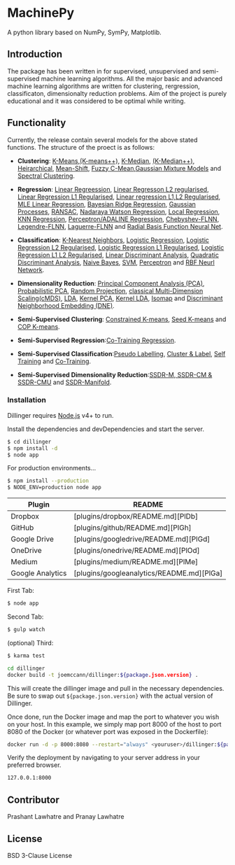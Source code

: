 # MachinePy
A python library based on NumPy, SymPy, Matplotlib.

## Introduction
The package has been written in for supervised, unsupervised and semi-supervised machine learning algorithms. All the major basic and advanced machine learning algorithms are written for clustering, rergression, classificaton, dimensionalty reduction problems. Aim of the project is purely educational and it was considered to be optimal while writing.

## Functionality
Currently, the release contain several models for the above stated functions. The structure of the proect is as follows:
* **Clustering**: [K-Means],[(K-means++)], [K-Median], [(K-Median++)], [Heirarchical], [Mean-Shift], [Fuzzy C-Mean],[Gaussian Mixture Models] and [Spectral Clustering]. 
* **Regression**: [Linear Regreession], [Linear Regresson L2 regularised], [Linear Regression L1 Regularised], [Linear regression L1,L2 Regularised], [MLE Linear Regression], [Bayesian Ridge Regression], [Gaussian Processes], [RANSAC], [Nadaraya Watson Regression], [Local Regression], [KNN Regression], [Perceptron/ADALINE Regression], [Chebyshev-FLNN], [Legendre-FLNN], [Laguerre-FLNN] and [Radial Basis Function Neural Net]. 
* **Classification**: [K-Nearest Neighbors], [Logistic Regression], [Logistic Regression L2 Regularised], [Logistic Regression L1 Regularised], [Logistic Regression L1 L2 Regularised], [Linear Discriminant Analysis], [Quadratic Discriminant Analysis], [Naive Bayes], [SVM], [Perceptron] and [RBF Neurl Network].

* **Dimensionality Reduction**: [Principal Component Analysis (PCA)], [Probabilistic PCA], [Random Projection], [classical Multi-Dimension Scaling(cMDS)], [LDA], [Kernel PCA], [Kernel LDA], [Isomap] and [Discriminant Neighborhood Embedding (DNE)].


* **Semi-Supervised Clustering**: [Constrained K-means], [Seed K-means] and [COP K-means].
* **Semi-Supervised Regression**:[Co-Training Regression].
* **Semi-Supervised Classification**:[Pseudo Labelling], [Cluster & Label], [Self Training] and [Co-Training].
* **Semi-Supervised Dimensionality Reduction**:[SSDR-M, SSDR-CM & SSDR-CMU] and [SSDR-Manifold].

### Installation

Dillinger requires [Node.js](https://nodejs.org/) v4+ to run.

Install the dependencies and devDependencies and start the server.

```sh
$ cd dillinger
$ npm install -d
$ node app
```

For production environments...

```sh
$ npm install --production
$ NODE_ENV=production node app
```

| Plugin | README |
| ------ | ------ |
| Dropbox | [plugins/dropbox/README.md][PlDb] |
| GitHub | [plugins/github/README.md][PlGh] |
| Google Drive | [plugins/googledrive/README.md][PlGd] |
| OneDrive | [plugins/onedrive/README.md][PlOd] |
| Medium | [plugins/medium/README.md][PlMe] |
| Google Analytics | [plugins/googleanalytics/README.md][PlGa] |

First Tab:
```sh
$ node app
```

Second Tab:
```sh
$ gulp watch
```

(optional) Third:
```sh
$ karma test
```
```sh
cd dillinger
docker build -t joemccann/dillinger:${package.json.version} .
```
This will create the dillinger image and pull in the necessary dependencies. Be sure to swap out `${package.json.version}` with the actual version of Dillinger.

Once done, run the Docker image and map the port to whatever you wish on your host. In this example, we simply map port 8000 of the host to port 8080 of the Docker (or whatever port was exposed in the Dockerfile):

```sh
docker run -d -p 8000:8080 --restart="always" <youruser>/dillinger:${package.json.version}
```

Verify the deployment by navigating to your server address in your preferred browser.

```sh
127.0.0.1:8000
```
## Contributor
Prashant Lawhatre and Pranay Lawhatre

License
----

BSD 3-Clause License

[Linear Regreession]:<https://github.com/pvlawhatre/MachinePy/tree/master/Regression/Linear%20Regression%20L1>  
[Linear Regresson L2 regularised]: <https://github.com/pvlawhatre/MachinePy/tree/master/Regression/LInear%20Regression%20L2>  
[Linear Regression L1 Regularised]:<https://github.com/pvlawhatre/MachinePy/tree/master/Regression/Linear%20Regression%20L1>  
[Linear regression L1,L2 Regularised]:<https://github.com/pvlawhatre/MachinePy/tree/master/Regression/Linear%20Regression%20L1L2>  
[MLE Linear Regression]:<https://github.com/pvlawhatre/MachinePy/tree/master/Regression/MLE%20Linear%20Regression>  
[Bayesian Ridge Regression]:<https://github.com/pvlawhatre/MachinePy/tree/master/Regression/Bayesian%20Ridge%20Regression>  
[Gaussian Processes]:<https://github.com/pvlawhatre/MachinePy/tree/master/Regression/Gaussian%20Processes>  
[RANSAC]:<https://github.com/pvlawhatre/MachinePy/tree/master/Regression/RANSAC>  
[Nadaraya Watson Regression]:<https://github.com/pvlawhatre/MachinePy/tree/master/Regression/Nadaraya-Watson%20Regression>  
[Local Regression]:<https://github.com/pvlawhatre/MachinePy/tree/master/Regression/Local%20Regression>  
[KNN Regression]:<https://github.com/pvlawhatre/MachinePy/tree/master/Regression/KNN%20Regression>  
[Perceptron/ADALINE Regression]:<https://github.com/pvlawhatre/MachinePy/tree/master/Regression/Perceptron_ADALINE%20Regression>   
[Radial Basis Function Neural Net]:<https://github.com/pvlawhatre/MachinePy/tree/master/Regression/RBF%20Neural%20Nets>  
[K-Nearest Neighbors]: <https://github.com/pvlawhatre/MachinePy/tree/master/Classification/KNN>  
[Logistic Regression]:<https://github.com/pvlawhatre/MachinePy/tree/master/Classification/Logistic%20Regression>  
[Logistic Regression L2 Regularised]:<https://github.com/pvlawhatre/MachinePy/tree/master/Classification/Logitic%20Regression%20L2>  
[Logistic Regression L1 Regularised]:<https://github.com/pvlawhatre/MachinePy/tree/master/Classification/Logistic%20Regression%20L1>  
[Logistic Regression L1 L2 Regularised]:<https://github.com/pvlawhatre/MachinePy/tree/master/Classification/Logistic%20Regression%20L1L2>  
[Linear Discriminant Analysis]:<https://github.com/pvlawhatre/MachinePy/tree/master/Classification/LDA>  
[Quadratic Discriminant Analysis]:<https://github.com/pvlawhatre/MachinePy/tree/master/Classification/QDA>  
[Naive Bayes]:<https://github.com/pvlawhatre/MachinePy/tree/master/Classification/Naive%20Bayes>  
[SVM]:<https://github.com/pvlawhatre/MachinePy/tree/master/Classification/SVM>  
[Perceptron]:<https://github.com/pvlawhatre/MachinePy/tree/master/Classification/Perceptron>  
[RBF Neurl Network]:<https://github.com/pvlawhatre/MachinePy/tree/master/Classification/RBF%20Neural%20Net>  
[Principal Component Analysis (PCA)]:<https://github.com/pvlawhatre/MachinePy/tree/master/Dimensionality%20Redcuction/PCA>  
[Probabilistic PCA]:<https://github.com/pvlawhatre/MachinePy/tree/master/Dimensionality%20Redcuction/Probabilistic%20PCA>  
[Random Projection]:<https://github.com/pvlawhatre/MachinePy/tree/master/Dimensionality%20Redcuction/Random%20Projection>  
[classical Multi-Dimension Scaling(cMDS)]:<https://github.com/pvlawhatre/MachinePy/tree/master/Dimensionality%20Redcuction/cMDS>  
[LDA]:<https://github.com/pvlawhatre/MachinePy/tree/master/Dimensionality%20Redcuction/LDA>  
[Kernel PCA]:<https://github.com/pvlawhatre/MachinePy/tree/master/Dimensionality%20Redcuction/Kernel%20PCA>  
[Kernel LDA]:<https://github.com/pvlawhatre/MachinePy/tree/master/Dimensionality%20Redcuction/Kernel%20LDA>  
[Isomap]:<https://github.com/pvlawhatre/MachinePy/tree/master/Dimensionality%20Redcuction/Isomap>  
[Discriminant Neighborhood Embedding (DNE)]:<https://github.com/pvlawhatre/MachinePy/tree/master/Dimensionality%20Redcuction/Discriminant%20Neighborhood%20Embedding>  
[Constrained K-means]:<https://github.com/pvlawhatre/MachinePy/tree/master/SSL-Clustering/Constrained%20K-Means>  
[Seed K-means]:<https://github.com/pvlawhatre/MachinePy/tree/master/SSL-Clustering/Seed%20K-Means>  
[COP K-means]:<https://github.com/pvlawhatre/MachinePy/tree/master/SSL-Clustering/COP%20K-Means>  
[Co-Training Regression]:<https://github.com/pvlawhatre/MachinePy/tree/master/SSL-Regression/Co-Training%20Regression/Co-Training%20Regression>  
[Pseudo Labelling]:<https://github.com/pvlawhatre/MachinePy/tree/master/SSL_Classification/Pseudo%20Labelling>  
[Cluster & Label]:<https://github.com/pvlawhatre/MachinePy/tree/master/SSL_Classification/Cluster%20and%20Label>  
[Self Training]:<https://github.com/pvlawhatre/MachinePy/tree/master/SSL_Classification/Self-Training>  
[Co-Training]:<https://github.com/pvlawhatre/MachinePy/tree/master/SSL_Classification/Co-Training>  
[SSDR-M, SSDR-CM & SSDR-CMU]:<https://github.com/pvlawhatre/MachinePy/tree/master/SSL-Dimensionality%20Reduction/SSDR%20(M%2CCM%2CCMU)>  
[SSDR-Manifold]:<https://github.com/pvlawhatre/MachinePy/tree/master/SSL-Dimensionality%20Reduction/Manifold>  
[K-Means]:<https://github.com/pvlawhatre/MachinePy/tree/master/Clustering/K-Means>  
[(K-means++)]:<https://github.com/pvlawhatre/MachinePy/tree/master/Clustering/K-Means%2B%2B>  
[K-Median]:<https://github.com/pvlawhatre/MachinePy/tree/master/Clustering/K-Median>  
[(K-Median++)]:<https://github.com/pvlawhatre/MachinePy/tree/master/Clustering/K-Median%2B%2B>  
[Heirarchical]:<https://github.com/pvlawhatre/MachinePy/tree/master/Clustering/Heirarchical%20Clustering>  
[Mean-Shift]:<https://github.com/pvlawhatre/MachinePy/tree/master/Clustering/Mean-Shift>  
[Fuzzy C-Mean]:<https://github.com/pvlawhatre/MachinePy/tree/master/Clustering/Fuzzy%20C-Mean>  
[Gaussian Mixture Models]:<https://github.com/pvlawhatre/MachinePy/tree/master/Clustering/Gaussian%20Mixture%20Model>  
[Spectral Clustering]:<https://github.com/pvlawhatre/MachinePy/tree/master/Clustering/Spectral%20Clustering>  
[Chebyshev-FLNN]:<https://github.com/pvlawhatre/MachinePy/tree/master/Regression/Chebyshev-FLNN>  
[Legendre-FLNN]:<https://github.com/pvlawhatre/MachinePy/tree/master/Regression/Legendre-FLNN>  
[Laguerre-FLNN]:<https://github.com/pvlawhatre/MachinePy/tree/master/Regression/Laguerre-FLNN>  
